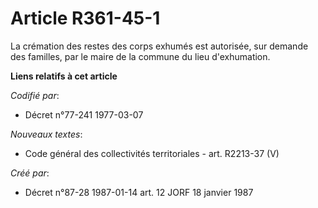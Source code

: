 # Article R361-45-1

La crémation des restes des corps exhumés est autorisée, sur demande des familles, par le maire de la commune du lieu
d'exhumation.

**Liens relatifs à cet article**

_Codifié par_:

  - Décret n°77-241 1977-03-07

_Nouveaux textes_:

  - Code général des collectivités territoriales - art. R2213-37 (V)

_Créé par_:

  - Décret n°87-28 1987-01-14 art. 12 JORF 18 janvier 1987
